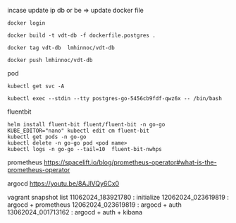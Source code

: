 incase update ip db or be => update docker file

```
docker login

docker build -t vdt-db -f dockerfile.postgres .

docker tag vdt-db  lmhinnoc/vdt-db

docker push lmhinnoc/vdt-db
```

pod

```
kubectl get svc -A

kubectl exec --stdin --tty postgres-go-5456cb9fdf-qwz6x -- /bin/bash

```

fluentbit

```
helm install fluent-bit fluent/fluent-bit -n go-go
KUBE_EDITOR="nano" kubectl edit cm fluent-bit                                                                                               
kubectl get pods -n go-go
kubectl delete -n go-go pod <pod name>
kubectl logs -n go-go --tail=10  fluent-bit-nwhps      
```


prometheus https://spacelift.io/blog/prometheus-operator#what-is-the-prometheus-operator

argocd https://youtu.be/8AJlVQy6Cx0

vagrant snapshot list
11062024_183921780 : initialize
12062024_023619819 : argocd + prometheus
12062024_023619819 : argocd + auth
13062024_001713162 : argocd + auth + kibana
